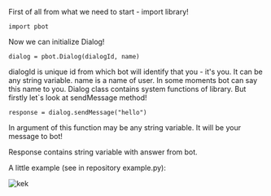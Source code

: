 First of all from what we need to start - import library!

`import pbot`

Now we can initialize Dialog!

`dialog = pbot.Dialog(dialogId, name)`

dialogId is unique id from which bot will identify that you - it's you. It can be any string variable.
name is a name of user. In some moments bot can say this name to you.
Dialog class contains system functions of library. But firstly let`s look at sendMessage method!

`response = dialog.sendMessage("hello")`

In argument of this function may be any string variable. It will be your message to bot!

Response contains string variable with answer from bot.

A little example (see in repository example.py):

![kek](https://i.imgur.com/ZlFN7vd.png)
